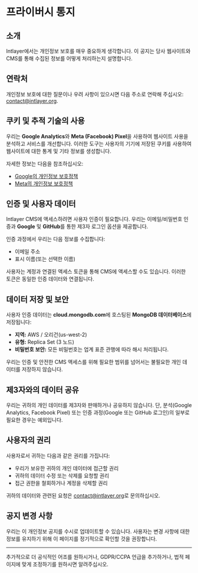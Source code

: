 # 프라이버시 통지

## 소개

Intlayer에서는 개인정보 보호를 매우 중요하게 생각합니다. 이 공지는 당사 웹사이트와 CMS를 통해 수집된 정보를 어떻게 처리하는지 설명합니다.

## 연락처

개인정보 보호에 대한 질문이나 우려 사항이 있으시면 다음 주소로 연락해 주십시오: [contact@intlayer.org](mailto:contact@intlayer.org).

## 쿠키 및 추적 기술의 사용

우리는 **Google Analytics**와 **Meta (Facebook) Pixel**을 사용하여 웹사이트 사용을 분석하고 서비스를 개선합니다. 이러한 도구는 사용자의 기기에 저장된 쿠키를 사용하여 웹사이트에 대한 통계 및 기타 정보를 생성합니다.

자세한 정보는 다음을 참조하십시오:

- [Google의 개인정보 보호정책](https://policies.google.com/privacy)
- [Meta의 개인정보 보호정책](https://www.facebook.com/privacy/policy)

## 인증 및 사용자 데이터

Intlayer CMS에 액세스하려면 사용자 인증이 필요합니다. 우리는 이메일/비밀번호 인증과 **Google** 및 **GitHub**를 통한 제3자 로그인 옵션을 제공합니다.

인증 과정에서 우리는 다음 정보를 수집합니다:

- 이메일 주소
- 표시 이름(또는 선택한 이름)

사용자는 계정과 연결된 액세스 토큰을 통해 CMS에 액세스할 수도 있습니다. 이러한 토큰은 동일한 인증 데이터와 연결됩니다.

## 데이터 저장 및 보안

사용자 인증 데이터는 **cloud.mongodb.com**에 호스팅된 **MongoDB 데이터베이스**에 저장됩니다:

- **지역:** AWS / 오리건(us-west-2)
- **유형:** Replica Set (3 노드)
- **비밀번호 보안:** 모든 비밀번호는 업계 표준 관행에 따라 해시 처리됩니다.

우리는 인증 및 안전한 CMS 액세스를 위해 필요한 범위를 넘어서는 불필요한 개인 데이터를 저장하지 않습니다.

## 제3자와의 데이터 공유

우리는 귀하의 개인 데이터를 제3자와 판매하거나 공유하지 않습니다. 단, 분석(Google Analytics, Facebook Pixel) 또는 인증 과정(Google 또는 GitHub 로그인)의 일부로 필요한 경우는 예외입니다.

## 사용자의 권리

사용자로서 귀하는 다음과 같은 권리를 가집니다:

- 우리가 보유한 귀하의 개인 데이터에 접근할 권리
- 귀하의 데이터 수정 또는 삭제를 요청할 권리
- 접근 권한을 철회하거나 계정을 삭제할 권리

귀하의 데이터와 관련된 요청은 [contact@intlayer.org](mailto:contact@intlayer.org)로 문의하십시오.

## 공지 변경 사항

우리는 이 개인정보 공지를 수시로 업데이트할 수 있습니다. 사용자는 변경 사항에 대한 정보를 유지하기 위해 이 페이지를 정기적으로 확인할 것을 권장합니다.

---

추가적으로 더 공식적인 어조를 원하시거나, GDPR/CCPA 언급을 추가하거나, 법적 페이지에 맞게 조정하기를 원하시면 알려주십시오.
